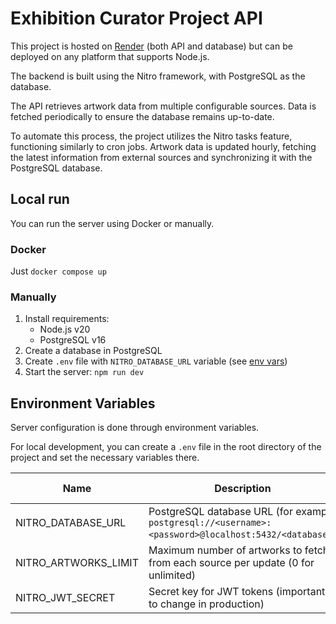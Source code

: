 # Exhibition Curator Project API

This project is hosted on [Render](https://render.com/) (both API and database)
but can be deployed on any platform that supports Node.js.

The backend is built using the Nitro framework, with PostgreSQL as the database.

The API retrieves artwork data from multiple configurable sources.
Data is fetched periodically to ensure the database remains up-to-date.

To automate this process, the project utilizes the Nitro tasks feature,
functioning similarly to cron jobs.
Artwork data is updated hourly,
fetching the latest information from external sources
and synchronizing it with the PostgreSQL database.

## Local run

You can run the server using Docker or manually.

### Docker

Just
`docker compose up`

### Manually

1. Install requirements:
    - Node.js v20
    - PostgreSQL v16
2. Create a database in PostgreSQL
3. Create
   `.env` file with
   `NITRO_DATABASE_URL` variable
   (see [env vars](#environment-variables))
4. Start the server:
   `npm run dev`

## Environment Variables

Server configuration is done through environment variables.

For local development,
you can create a
`.env` file in the root directory of the project
and set the necessary variables there.

| Name                 | Description                                                                                          | Default Value |
|----------------------|------------------------------------------------------------------------------------------------------|---------------|
| NITRO_DATABASE_URL   | PostgreSQL database URL (for example `postgresql://<username>:<password>@localhost:5432/<database>`) |               |
| NITRO_ARTWORKS_LIMIT | Maximum number of artworks to fetch from each source per update (0 for unlimited)                    | `100`         |
| NITRO_JWT_SECRET     | Secret key for JWT tokens (important to change in production)                                        | `secret`      |
